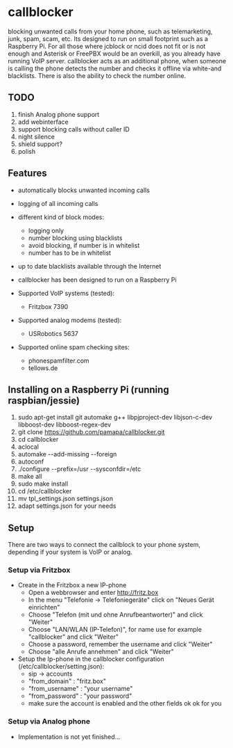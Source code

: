 # callblocker
blocking unwanted calls from your home phone, such as telemarketing, junk, spam, scam, etc. Its
designed to run on small footprint such as a Raspberry Pi. For all those where jcblock or ncid
does not fit or is not enough and Asterisk or FreePBX would be an overkill, as you already have
running VoIP server. callblocker acts as an additional phone, when someone is calling the phone detects the
number and checks it offline via white-and blacklists. There is also the ability to check the number online.

## TODO
1. finish Analog phone support
1. add webinterface
1. support blocking calls without caller ID
1. night silence
1. shield support?
1. polish

## Features
- automatically blocks unwanted incoming calls
- logging of all incoming calls
- different kind of block modes:
  - logging only
  - number blocking using blacklists
  - avoid blocking, if number is in whitelist
  - number has to be in whitelist
- up to date blacklists available through the Internet
- callblocker has been designed to run on a Raspberry Pi

- Supported VoIP systems (tested):
  - Fritzbox 7390
- Supported analog modems (tested):
  - USRobotics 5637
- Supported online spam checking sites:
  - phonespamfilter.com
  - tellows.de

## Installing on a Raspberry Pi (running raspbian/jessie)
1. sudo apt-get install git automake g++ libpjproject-dev libjson-c-dev libboost-dev libboost-regex-dev
1. git clone https://github.com/pamapa/callblocker.git
1. cd callblocker
1. aclocal
1. automake --add-missing --foreign
1. autoconf
1. ./configure --prefix=/usr --sysconfdir=/etc
1. make all
1. sudo make install
1. cd /etc/callblocker
1. mv tpl_settings.json settings.json
1. adapt settings.json for your needs

## Setup
There are two ways to connect the callblock to your phone system, depending if your system is VoIP or analog. 

### Setup via Fritzbox
- Create in the Fritzbox a new IP-phone
  - Open a webbrowser and enter http://fritz.box
  - In the menu "Telefonie -> Telefoniegeräte" click on "Neues Gerät einrichten"
  - Choose "Telefon (mit und ohne Anrufbeantworter)" and click "Weiter"
  - Choose "LAN/WLAN (IP-Telefon)", for name use for example "callblocker" and click "Weiter"
  - Choose a password, remember the username and click "Weiter"
  - Choose "alle Anrufe annehmen" and click "Weiter"
- Setup the Ip-phone in the callblocker configuration (/etc/callblocker/setting.json):
  - sip -> accounts
  - "from_domain"   : "fritz.box"
  - "from_username" : "your username"
  - "from_password" : "your password"
  - make sure the account is enabled and the other fields ok ok for you

### Setup via Analog phone
- Implementation is not yet finished...

